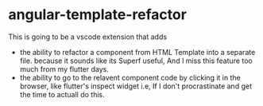 # angular-template-refactor
This is going to be a vscode extension that adds
- the ability to refactor a component from HTML Template into a separate file. because it sounds like its Superf useful, And I miss this feature too much from my flutter days.
- the ability to go to the relavent component code by clicking it in the browser, like flutter's inspect widget
i.e, If I don't procrastinate and get the time to actuall do this.
